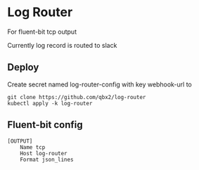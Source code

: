 # Log Router
For fluent-bit tcp output

Currently log record is routed to slack

## Deploy
Create secret named log-router-config with key webhook-url to <your webhook url>

```
git clone https://github.com/qbx2/log-router
kubectl apply -k log-router
```

## Fluent-bit config
```
[OUTPUT]
    Name tcp
    Host log-router
    Format json_lines
```
